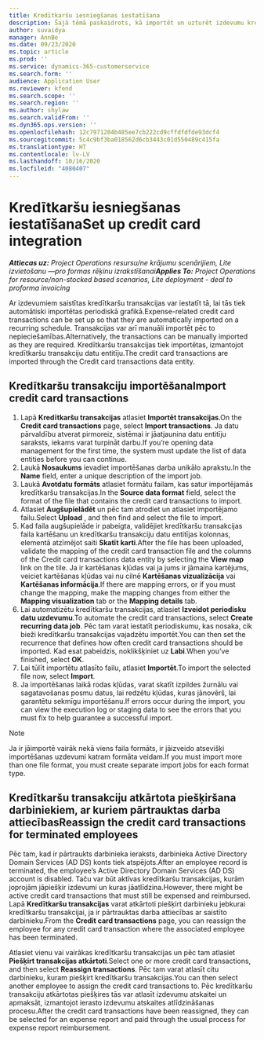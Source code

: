 ```yaml
---
title: Kredītkaršu iesniegšanas iestatīšana
description: Šajā tēmā paskaidrots, kā importēt un uzturēt izdevumu kredītkaršu transakcijas.
author: suvaidya
manager: AnnBe
ms.date: 09/23/2020
ms.topic: article
ms.prod: ''
ms.service: dynamics-365-customerservice
ms.search.form: ''
audience: Application User
ms.reviewer: kfend
ms.search.scope: ''
ms.search.region: ''
ms.author: shylaw
ms.search.validFrom: ''
ms.dyn365.ops.version: ''
ms.openlocfilehash: 12c7971204b485ee7cb222cd9cffdfdfde93dcf4
ms.sourcegitcommit: 5c4c9bf3ba018562d6cb3443c01d550489c415fa
ms.translationtype: HT
ms.contentlocale: lv-LV
ms.lasthandoff: 10/16/2020
ms.locfileid: "4080407"
---
```

# <a name="set-up-credit-card-integration"></a><span data-ttu-id="e64df-103">Kredītkaršu iesniegšanas iestatīšana</span><span class="sxs-lookup"><span data-stu-id="e64df-103">Set up credit card integration</span></span>

<span data-ttu-id="e64df-104">_**Attiecas uz:** Project Operations resursu/ne krājumu scenārijiem, Lite izvietošanu —pro formas rēķinu izrakstīšanai_</span><span class="sxs-lookup"><span data-stu-id="e64df-104">_**Applies To:** Project Operations for resource/non-stocked based scenarios, Lite deployment - deal to proforma invoicing_</span></span>

<span data-ttu-id="e64df-105">Ar izdevumiem saistītas kredītkaršu transakcijas var iestatīt tā, lai tās tiek automātiski importētas periodiskā grafikā.</span><span class="sxs-lookup"><span data-stu-id="e64df-105">Expense-related credit card transactions can be set up so that they are automatically imported on a recurring schedule.</span></span> <span data-ttu-id="e64df-106">Transakcijas var arī manuāli importēt pēc to nepieciešamības.</span><span class="sxs-lookup"><span data-stu-id="e64df-106">Alternatively, the transactions can be manually imported as they are required.</span></span> <span data-ttu-id="e64df-107">Kredītkaršu transakcijas tiek importētas, izmantojot kredītkaršu transakciju datu entitīju.</span><span class="sxs-lookup"><span data-stu-id="e64df-107">The credit card transactions are imported through the Credit card transactions data entity.</span></span>

## <a name="import-credit-card-transactions"></a><span data-ttu-id="e64df-108">Kredītkaršu transakciju importēšana</span><span class="sxs-lookup"><span data-stu-id="e64df-108">Import credit card transactions</span></span>

1. <span data-ttu-id="e64df-109">Lapā **Kredītkaršu transakcijas** atlasiet **Importēt transakcijas**.</span><span class="sxs-lookup"><span data-stu-id="e64df-109">On the **Credit card transactions** page, select **Import transactions**.</span></span> <span data-ttu-id="e64df-110">Ja datu pārvaldību atverat pirmoreiz, sistēmai ir jāatjaunina datu entitīju saraksts, iekams varat turpināt darbu.</span><span class="sxs-lookup"><span data-stu-id="e64df-110">If you’re opening data management for the first time, the system must update the list of data entities before you can continue.</span></span>
2. <span data-ttu-id="e64df-111">Laukā **Nosaukums** ievadiet importēšanas darba unikālo aprakstu.</span><span class="sxs-lookup"><span data-stu-id="e64df-111">In the **Name** field, enter a unique description of the import job.</span></span>
3. <span data-ttu-id="e64df-112">Laukā **Avotdatu formāts** atlasiet formātu failam, kas satur importējamās kredītkaršu transakcijas.</span><span class="sxs-lookup"><span data-stu-id="e64df-112">In the **Source data format** field, select the format of the file that contains the credit card transactions to import.</span></span>
4. <span data-ttu-id="e64df-113">Atlasiet **Augšupielādēt** un pēc tam atrodiet un atlasiet importējamo failu.</span><span class="sxs-lookup"><span data-stu-id="e64df-113">Select **Upload** , and then find and select the file to import.</span></span>
5. <span data-ttu-id="e64df-114">Kad faila augšupielāde ir pabeigta, validējiet kredītkaršu transakcijas faila kartēšanu un kredītkaršu transakciju datu entitījas kolonnas, elementā atzīmējot saiti **Skatīt karti**.</span><span class="sxs-lookup"><span data-stu-id="e64df-114">After the file has been uploaded, validate the mapping of the credit card transaction file and the columns of the Credit card transactions data entity by selecting the **View map** link on the tile.</span></span> <span data-ttu-id="e64df-115">Ja ir kartēšanas kļūdas vai ja jums ir jāmaina kartējums, veiciet kartēšanas kļūdas vai nu cilnē **Kartēšanas vizualizācija** vai **Kartēšanas informācija**.</span><span class="sxs-lookup"><span data-stu-id="e64df-115">If there are mapping errors, or if you must change the mapping, make the mapping changes from either the **Mapping visualization** tab or the **Mapping details** tab.</span></span>
6. <span data-ttu-id="e64df-116">Lai automatizētu kredītkaršu transakcijas, atlasiet **Izveidot periodisku datu uzdevumu**.</span><span class="sxs-lookup"><span data-stu-id="e64df-116">To automate the credit card transactions, select **Create recurring data job**.</span></span> <span data-ttu-id="e64df-117">Pēc tam varat iestatīt periodiskumu, kas nosaka, cik bieži kredītkaršu transakcijas vajadzētu importēt.</span><span class="sxs-lookup"><span data-stu-id="e64df-117">You can then set the recurrence that defines how often credit card transactions should be imported.</span></span> <span data-ttu-id="e64df-118">Kad esat pabeidzis, noklikšķiniet uz **Labi**.</span><span class="sxs-lookup"><span data-stu-id="e64df-118">When you’ve finished, select **OK**.</span></span>
7. <span data-ttu-id="e64df-119">Lai tūlīt importētu atlasīto failu, atlasiet **Importēt**.</span><span class="sxs-lookup"><span data-stu-id="e64df-119">To import the selected file now, select **Import**.</span></span>
8. <span data-ttu-id="e64df-120">Ja importēšanas laikā rodas kļūdas, varat skatīt izpildes žurnālu vai sagatavošanas posmu datus, lai redzētu kļūdas, kuras jānovērš, lai garantētu sekmīgu importēšanu.</span><span class="sxs-lookup"><span data-stu-id="e64df-120">If errors occur during the import, you can view the execution log or staging data to see the errors that you must fix to help guarantee a successful import.</span></span>

> [!NOTE]
> <span data-ttu-id="e64df-121">Ja ir jāimportē vairāk nekā viens faila formāts, ir jāizveido atsevišķi importēšanas uzdevumi katram formāta veidam.</span><span class="sxs-lookup"><span data-stu-id="e64df-121">If you must import more than one file format, you must create separate import jobs for each format type.</span></span>

## <a name="reassign-the-credit-card-transactions-for-terminated-employees"></a><span data-ttu-id="e64df-122">Kredītkaršu transakciju atkārtota piešķiršana darbiniekiem, ar kuriem pārtrauktas darba attiecības</span><span class="sxs-lookup"><span data-stu-id="e64df-122">Reassign the credit card transactions for terminated employees</span></span>

<span data-ttu-id="e64df-123">Pēc tam, kad ir pārtraukts darbinieka ieraksts, darbinieka Active Directory Domain Services (AD DS) konts tiek atspējots.</span><span class="sxs-lookup"><span data-stu-id="e64df-123">After an employee record is terminated, the employee’s Active Directory Domain Services (AD DS) account is disabled.</span></span> <span data-ttu-id="e64df-124">Taču var būt aktīvas kredītkaršu transakcijas, kurām joprojām jāpiešķir izdevumi un kuras jāatlīdzina.</span><span class="sxs-lookup"><span data-stu-id="e64df-124">However, there might be active credit card transactions that must still be expensed and reimbursed.</span></span> <span data-ttu-id="e64df-125">Lapā **Kredītkaršu transakcijas** varat atkārtoti piešķirt darbinieku jebkurai kredītkaršu transakcijai, ja ir pārtrauktas darba attiecības ar saistīto darbinieku.</span><span class="sxs-lookup"><span data-stu-id="e64df-125">From the **Credit card transactions** page, you can reassign the employee for any credit card transaction where the associated employee has been terminated.</span></span>

<span data-ttu-id="e64df-126">Atlasiet vienu vai vairākas kredītkaršu transakcijas un pēc tam atlasiet **Piešķirt transakcijas atkārtoti**.</span><span class="sxs-lookup"><span data-stu-id="e64df-126">Select one or more credit card transactions, and then select **Reassign transactions**.</span></span> <span data-ttu-id="e64df-127">Pēc tam varat atlasīt citu darbinieku, kuram piešķirt kredītkaršu transakcijas.</span><span class="sxs-lookup"><span data-stu-id="e64df-127">You can then select another employee to assign the credit card transactions to.</span></span> <span data-ttu-id="e64df-128">Pēc kredītkaršu transakciju atkārtotas piešķires tās var atlasīt izdevumu atskaitei un apmaksāt, izmantojot ierasto izdevumu atskaites atlīdzināšanas procesu.</span><span class="sxs-lookup"><span data-stu-id="e64df-128">After the credit card transactions have been reassigned, they can be selected for an expense report and paid through the usual process for expense report reimbursement.</span></span>
